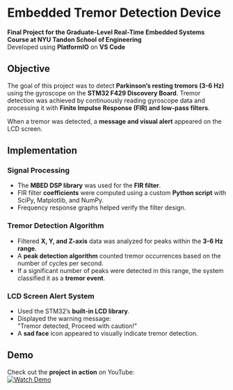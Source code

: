 # Embedded Tremor Detection Device

**Final Project for the Graduate-Level Real-Time Embedded Systems Course at NYU Tandon School of Engineering**  
Developed using **PlatformIO** on **VS Code**  

## Objective  
The goal of this project was to detect **Parkinson’s resting tremors (3-6 Hz)** using the gyroscope on the **STM32 F429 Discovery Board**. Tremor detection was achieved by continuously reading gyroscope data and processing it with **Finite Impulse Response (FIR) and low-pass filters**.  

When a tremor was detected, a **message and visual alert** appeared on the LCD screen.  

## Implementation  

### Signal Processing  
- The **MBED DSP library** was used for the **FIR filter**.  
- FIR filter **coefficients** were computed using a custom **Python script** with SciPy, Matplotlib, and NumPy.  
- Frequency response graphs helped verify the filter design.  

### Tremor Detection Algorithm  
- Filtered **X, Y, and Z-axis** data was analyzed for peaks within the **3-6 Hz range**.  
- A **peak detection algorithm** counted tremor occurrences based on the number of cycles per second.  
- If a significant number of peaks were detected in this range, the system classified it as a **tremor event**.  

### LCD Screen Alert System  
- Used the STM32’s **built-in LCD library**.  
- Displayed the warning message:  
"Tremor detected, Proceed with caution!"
- A **sad face** icon appeared to visually indicate tremor detection.  

## Demo  
Check out the **project in action** on YouTube:  
[![Watch Demo](https://img.shields.io/badge/Watch%20Demo-YouTube-red?style=for-the-badge&logo=youtube)](https://youtu.be/VMxEjceP52M?si=IoP2tkF-8fLa6Y03)  
